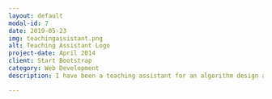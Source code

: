 ```yaml
---
layout: default
modal-id: 7
date: 2019-05-23
img: teachingassistant.png
alt: Teaching Assistant Logo
project-date: April 2014
client: Start Bootstrap
category: Web Development
description: I have been a teaching assistant for an algorithm design and analysis course twice. This course is a notoriously difficult and mandatory part of an undergraduate computer science degree at the University of Calgary. I developed an active, engaging, and unique teaching style that garnered overwhelmingly positive feedback. Several of my tutorial sessions involved "games" that made the abstract and complex course material more approachable. My teaching methods helped me win a TA excellence award in the Winter 2019 semester, which is granted based on student feedback. <br><br> Website&#58; https&#58;//science.ucalgary.ca/computer-science

---
```

